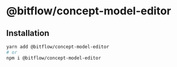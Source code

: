 # @bitflow/concept-model-editor


## Installation

```sh
yarn add @bitflow/concept-model-editor
# or
npm i @bitflow/concept-model-editor
```
